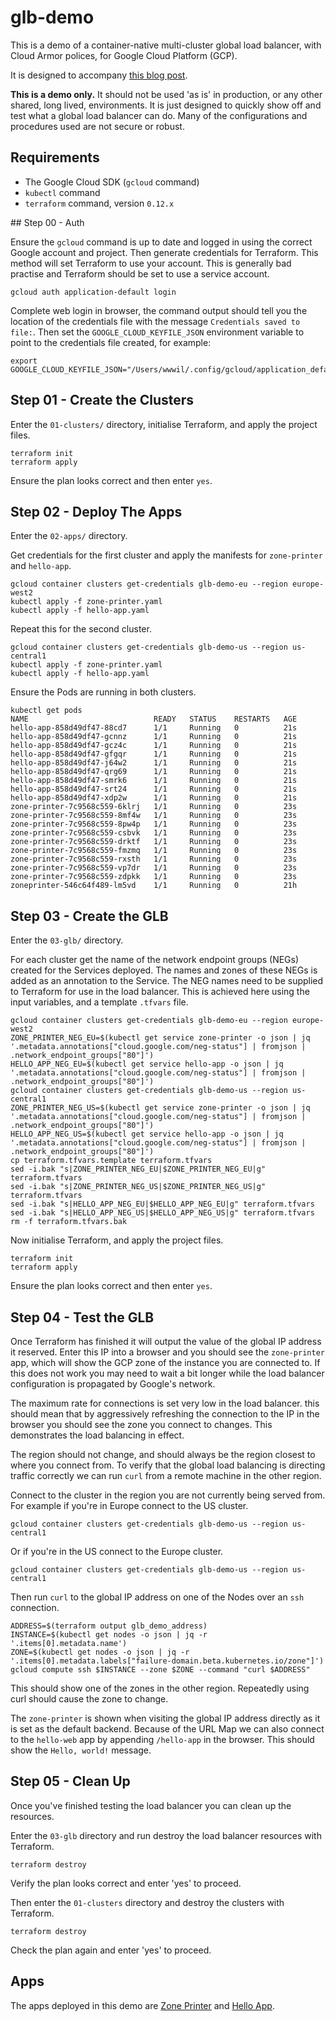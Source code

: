 # glb-demo

This is a demo of a container-native multi-cluster global load balancer, with Cloud Armor polices, for Google Cloud Platform (GCP).

It is designed to accompany [this blog post]().

**This is a demo only.**
It should not be used 'as is' in production, or any other shared, long lived, environments.
It is just designed to quickly show off and test what a global load balancer can do.
Many of the configurations and procedures used are not secure or robust.

## Requirements

* The Google Cloud SDK (`gcloud` command)
* `kubectl` command
* `terraform` command, version `0.12.x`


## Step 00 - Auth

Ensure the `gcloud` command is up to date and logged in using the correct Google account and project.
Then generate credentials for Terraform.
This method will set Terraform to use your account.
This is generally bad practise and Terraform should be set to use a service account.

```
gcloud auth application-default login
```

Complete web login in browser, the command output should tell you the location of the credentials file with the message `Credentials saved to file:`.
Then set the `GOOGLE_CLOUD_KEYFILE_JSON` environment variable to point to the credentials file created, for example:

```
export GOOGLE_CLOUD_KEYFILE_JSON="/Users/wwwil/.config/gcloud/application_default_credentials.json"
```

## Step 01 - Create the Clusters

Enter the `01-clusters/` directory, initialise Terraform, and apply the project files.

```
terraform init
terraform apply
```

Ensure the plan looks correct and then enter `yes`.

## Step 02 - Deploy The Apps

Enter the `02-apps/` directory.

Get credentials for the first cluster and apply the manifests for `zone-printer` and `hello-app`.

```
gcloud container clusters get-credentials glb-demo-eu --region europe-west2
kubectl apply -f zone-printer.yaml
kubectl apply -f hello-app.yaml
```

Repeat this for the second cluster.

```
gcloud container clusters get-credentials glb-demo-us --region us-central1
kubectl apply -f zone-printer.yaml
kubectl apply -f hello-app.yaml
```

Ensure the Pods are running in both clusters.

```
kubectl get pods
NAME                            READY   STATUS    RESTARTS   AGE
hello-app-858d49df47-88cd7      1/1     Running   0          21s
hello-app-858d49df47-gcnnz      1/1     Running   0          21s
hello-app-858d49df47-gcz4c      1/1     Running   0          21s
hello-app-858d49df47-gfgqr      1/1     Running   0          21s
hello-app-858d49df47-j64w2      1/1     Running   0          21s
hello-app-858d49df47-qrg69      1/1     Running   0          21s
hello-app-858d49df47-smrk6      1/1     Running   0          21s
hello-app-858d49df47-srt24      1/1     Running   0          21s
hello-app-858d49df47-xdp2w      1/1     Running   0          21s
zone-printer-7c9568c559-6klrj   1/1     Running   0          23s
zone-printer-7c9568c559-8mf4w   1/1     Running   0          23s
zone-printer-7c9568c559-8pw4p   1/1     Running   0          23s
zone-printer-7c9568c559-csbvk   1/1     Running   0          23s
zone-printer-7c9568c559-drktf   1/1     Running   0          23s
zone-printer-7c9568c559-fmzmq   1/1     Running   0          23s
zone-printer-7c9568c559-rxsth   1/1     Running   0          23s
zone-printer-7c9568c559-vp7dr   1/1     Running   0          23s
zone-printer-7c9568c559-zdpkk   1/1     Running   0          23s
zoneprinter-546c64f489-lm5vd    1/1     Running   0          21h
```

## Step 03 - Create the GLB

Enter the `03-glb/` directory.

For each cluster get the name of the network endpoint groups (NEGs) created for the Services deployed.
The names and zones of these NEGs is added as an annotation to the Service.
The NEG names need to be supplied to Terraform for use in the load balancer.
This is achieved here using the input variables, and a template `.tfvars` file.

```
gcloud container clusters get-credentials glb-demo-eu --region europe-west2
ZONE_PRINTER_NEG_EU=$(kubectl get service zone-printer -o json | jq '.metadata.annotations["cloud.google.com/neg-status"] | fromjson | .network_endpoint_groups["80"]')
HELLO_APP_NEG_EU=$(kubectl get service hello-app -o json | jq '.metadata.annotations["cloud.google.com/neg-status"] | fromjson | .network_endpoint_groups["80"]')
gcloud container clusters get-credentials glb-demo-us --region us-central1
ZONE_PRINTER_NEG_US=$(kubectl get service zone-printer -o json | jq '.metadata.annotations["cloud.google.com/neg-status"] | fromjson | .network_endpoint_groups["80"]')
HELLO_APP_NEG_US=$(kubectl get service hello-app -o json | jq '.metadata.annotations["cloud.google.com/neg-status"] | fromjson | .network_endpoint_groups["80"]')
cp terraform.tfvars.template terraform.tfvars
sed -i.bak "s|ZONE_PRINTER_NEG_EU|$ZONE_PRINTER_NEG_EU|g" terraform.tfvars
sed -i.bak "s|ZONE_PRINTER_NEG_US|$ZONE_PRINTER_NEG_US|g" terraform.tfvars
sed -i.bak "s|HELLO_APP_NEG_EU|$HELLO_APP_NEG_EU|g" terraform.tfvars
sed -i.bak "s|HELLO_APP_NEG_US|$HELLO_APP_NEG_US|g" terraform.tfvars
rm -f terraform.tfvars.bak
```

Now initialise Terraform, and apply the project files.

```
terraform init
terraform apply
```

Ensure the plan looks correct and then enter `yes`.

## Step 04 - Test the GLB

Once Terraform has finished it will output the value of the global IP address it reserved.
Enter this IP into a browser and you should see the `zone-printer` app, which will show the GCP zone of the instance you are connected to.
If this does not work you may need to wait a bit longer while the load balancer configuration is propagated by Google's network.

The maximum rate for connections is set very low in the load balancer.
this should mean that by aggressively refreshing the connection to the IP in the browser you should see the zone you connect to changes.
This demonstrates the load balancing in effect.

The region should not change, and should always be the region closest to where you connect from.
To verify that the global load balancing is directing traffic correctly we can run `curl` from a remote machine in the other region.

Connect to the cluster in the region you are not currently being served from.
For example if you're in Europe connect to the US cluster.

```
gcloud container clusters get-credentials glb-demo-us --region us-central1
```

Or if you're in the US connect to the Europe cluster.

```
gcloud container clusters get-credentials glb-demo-us --region us-central1
```

Then run `curl` to the global IP address on one of the Nodes over an `ssh` connection.

```
ADDRESS=$(terraform output glb_demo_address)
INSTANCE=$(kubectl get nodes -o json | jq -r '.items[0].metadata.name')
ZONE=$(kubectl get nodes -o json | jq -r '.items[0].metadata.labels["failure-domain.beta.kubernetes.io/zone"]')
gcloud compute ssh $INSTANCE --zone $ZONE --command "curl $ADDRESS"
```

This should show one of the zones in the other region.
Repeatedly using curl should cause the zone to change.

The `zone-printer` is shown when visiting the global IP address directly as it is set as the default backend.
Because of the URL Map we can also connect to the `hello-web` app by appending `/hello-app` in the browser.
This should show the `Hello, world!` message.

## Step 05 - Clean Up

Once you've finished testing the load balancer you can clean up the resources.

Enter the `03-glb` directory and run destroy the load balancer resources with Terraform.

```
terraform destroy
```

Verify the plan looks correct and enter 'yes' to proceed.

Then enter the `01-clusters` directory and destroy the clusters with Terraform.

```
terraform destroy
```

Check the plan again and enter 'yes' to proceed.

## Apps

The apps deployed in this demo are [Zone Printer](https://github.com/GoogleCloudPlatform/k8s-multicluster-ingress/tree/master/examples/zone-printer) and [Hello App](https://github.com/GoogleCloudPlatform/kubernetes-engine-samples/tree/master/hello-app).
